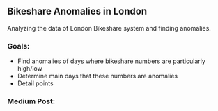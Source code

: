 ## Bikeshare Anomalies in London
Analyzing the data of London Bikeshare system and finding anomalies.

### Goals:
* Find anomalies of days where bikeshare numbers are particularly high/low
* Determine main days that these numbers are anomalies
* Detail points

### Medium Post:
